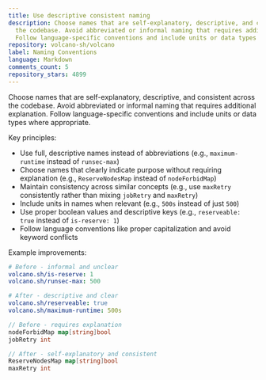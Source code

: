 ```yaml
---
title: Use descriptive consistent naming
description: Choose names that are self-explanatory, descriptive, and consistent across
  the codebase. Avoid abbreviated or informal naming that requires additional explanation.
  Follow language-specific conventions and include units or data types where appropriate.
repository: volcano-sh/volcano
label: Naming Conventions
language: Markdown
comments_count: 5
repository_stars: 4899
---
```


Choose names that are self-explanatory, descriptive, and consistent across the codebase. Avoid abbreviated or informal naming that requires additional explanation. Follow language-specific conventions and include units or data types where appropriate.

Key principles:
- Use full, descriptive names instead of abbreviations (e.g., `maximum-runtime` instead of `runsec-max`)
- Choose names that clearly indicate purpose without requiring explanation (e.g., `ReserveNodesMap` instead of `nodeForbidMap`)
- Maintain consistency across similar concepts (e.g., use `maxRetry` consistently rather than mixing `jobRetry` and `maxRetry`)
- Include units in names when relevant (e.g., `500s` instead of just `500`)
- Use proper boolean values and descriptive keys (e.g., `reserveable: true` instead of `is-reserve: 1`)
- Follow language conventions like proper capitalization and avoid keyword conflicts

Example improvements:
```yaml
# Before - informal and unclear
volcano.sh/is-reserve: 1
volcano.sh/runsec-max: 500

# After - descriptive and clear  
volcano.sh/reserveable: true
volcano.sh/maximum-runtime: 500s
```

```go
// Before - requires explanation
nodeForbidMap map[string]bool
jobRetry int

// After - self-explanatory and consistent
ReserveNodesMap map[string]bool  
maxRetry int
```